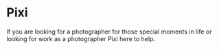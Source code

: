 # Pixi
If you are looking for a photographer for those special moments in life or looking for work as a photographer Pixi here to help.
